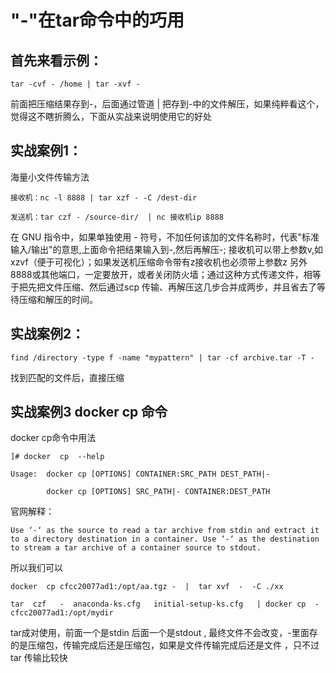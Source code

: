 # "-"在tar命令中的巧用

## **首先来看示例：**



`tar -cvf - /home | tar -xvf -`



前面把压缩结果存到-，后面通过管道 | 把存到-中的文件解压，如果纯粹看这个，觉得这不瞎折腾么，下面从实战来说明使用它的好处



## **实战案例1：**

海量小文件传输方法



```
接收机：nc -l 8888 | tar xzf - -C /dest-dir 

发送机：tar czf - /source-dir/  | nc 接收机ip 8888
```



在 GNU 指令中，如果单独使用 - 符号，不加任何该加的文件名称时，代表"标准输入/输出"的意思,上面命令把结果输入到-,然后再解压-; 接收机可以带上参数v,如 xzvf（便于可视化）；如果发送机压缩命令带有z接收机也必须带上参数z  另外8888或其他端口，一定要放开，或者关闭防火墙；通过这种方式传递文件，相等于把先把文件压缩、然后通过scp 传输、再解压这几步合并成两步，并且省去了等待压缩和解压的时间。



## **实战案例2：**



`find /directory -type f -name "mypattern" | tar -cf archive.tar -T -`



找到匹配的文件后，直接压缩



## **实战案例3 docker cp 命令**

docker cp命令中用法

```
]# docker  cp  --help

Usage:  docker cp [OPTIONS] CONTAINER:SRC_PATH DEST_PATH|-

​        docker cp [OPTIONS] SRC_PATH|- CONTAINER:DEST_PATH
```



官网解释：

```
Use ‘-‘ as the source to read a tar archive from stdin and extract it to a directory destination in a container. Use ‘-‘ as the destination to stream a tar archive of a container source to stdout.
```



所以我们可以



```
docker  cp cfcc20077ad1:/opt/aa.tgz -  |  tar xvf  -  -C ./xx

tar  czf   -  anaconda-ks.cfg   initial-setup-ks.cfg   | docker cp  -  cfcc20077ad1:/opt/mydir
```



tar成对使用，前面一个是stdin  后面一个是stdout  ,  最终文件不会改变，-里面存的是压缩包，传输完成后还是压缩包，如果是文件传输完成后还是文件 ，只不过tar 传输比较快

